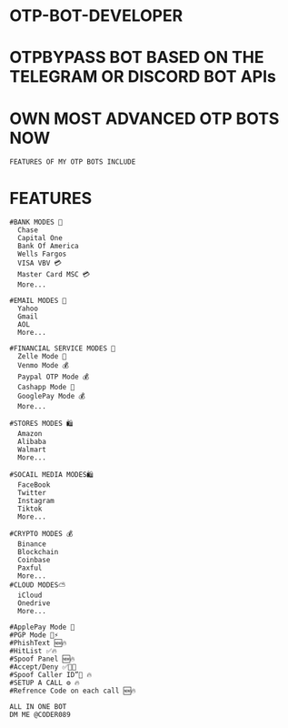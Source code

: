 # OTP-BOT-DEVELOPER

  # OTPBYPASS BOT BASED ON THE TELEGRAM OR DISCORD BOT APIs

  # OWN MOST ADVANCED OTP BOTS NOW
  
    FEATURES OF MY OTP BOTS INCLUDE
    
  # FEATURES
    #BANK MODES 🏦
      Chase
      Capital One
      Bank Of America
      Wells Fargos
      VISA VBV 💳
      Master Card MSC 💳
      More...
    
    #EMAIL MODES 📧
      Yahoo
      Gmail
      AOL
      More...

    #FINANCIAL SERVICE MODES 📧
      Zelle Mode 🏦
      Venmo Mode 💰
      Paypal OTP Mode 💰
      Cashapp Mode 💸
      GooglePay Mode 💰
      More...
      
    #STORES MODES 🛍
      Amazon
      Alibaba
      Walmart
      More...
     
    #SOCAIL MEDIA MODES🛍
      FaceBook
      Twitter
      Instagram
      Tiktok
      More...
      
    #CRYPTO MODES 💰
      Binance
      Blockchain
      Coinbase
      Paxful
      More...
    #CLOUD MODES⛅️
      iCloud
      Onedrive
      More...
      
    #ApplePay Mode 🍏
    #PGP Mode 📱⚡️
    #PhishText 🆕🔥
    #HitList ✅🔥
    #Spoof Panel 🆕🔥
    #Accept/Deny ✅📱🔥
    #Spoof Caller ID”🤡 🔥
    #SETUP A CALL ⚙️ 🔥
    #Refrence Code on each call 🆕🔥
    
    ALL IN ONE BOT
    DM ME @CODER089
